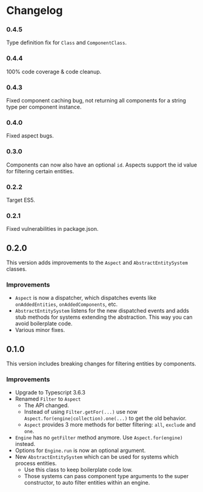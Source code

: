 # Changelog

### 0.4.5

Type definition fix for `Class` and `ComponentClass`.

### 0.4.4

100% code coverage & code cleanup.

### 0.4.3

Fixed component caching bug, not returning all components for a string type per component instance.

### 0.4.0

Fixed aspect bugs.

### 0.3.0

Components can now also have an optional `id`.
Aspects support the id value for filtering certain entities.

### 0.2.2

Target ES5.

### 0.2.1

Fixed vulnerabilities in package.json.

## 0.2.0

This version adds improvements to the `Aspect` and `AbstractEntitySystem` classes.

### Improvements

- `Aspect` is now a dispatcher, which dispatches events like `onAddedEntities`, `onAddedComponents`, etc.
- `AbstractEntitySystem` listens for the new dispatched events and adds stub methods
  for systems extending the abstraction. This way you can avoid boilerplate code.
- Various minor fixes.

## 0.1.0

This version includes breaking changes for filtering entities by components.

### Improvements

- Upgrade to Typescript 3.6.3
- Renamed `Filter` to `Aspect`
  - The API changed.
  - Instead of using `Filter.getFor(...)` use now `Aspect.for(engine|collection).one(...)` to get the old behavior.
  - `Aspect` provides 3 more methods for better filtering: `all`, `exclude` and `one`.
- `Engine` has no `getFilter` method anymore. Use `Aspect.for(engine)` instead.
- Options for `Engine.run` is now an optional argument.
- New `AbstractEntitySystem` which can be used for systems which process entities.
  - Use this class to keep boilerplate code low.
  - Those systems can pass component type arguments to the super constructor, to auto filter entities within an engine.
